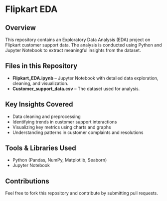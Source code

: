 # Flipkart EDA

## Overview
This repository contains an Exploratory Data Analysis (EDA) project on Flipkart customer support data. The analysis is conducted using Python and Jupyter Notebook to extract meaningful insights from the dataset.

## Files in this Repository
- **Flipkart_EDA.ipynb** – Jupyter Notebook with detailed data exploration, cleaning, and visualization.
- **Customer_support_data.csv** – The dataset used for analysis.

## Key Insights Covered
- Data cleaning and preprocessing
- Identifying trends in customer support interactions
- Visualizing key metrics using charts and graphs
- Understanding patterns in customer complaints and resolutions

## Tools & Libraries Used
- Python (Pandas, NumPy, Matplotlib, Seaborn)
- Jupyter Notebook

## Contributions
Feel free to fork this repository and contribute by submitting pull requests.


